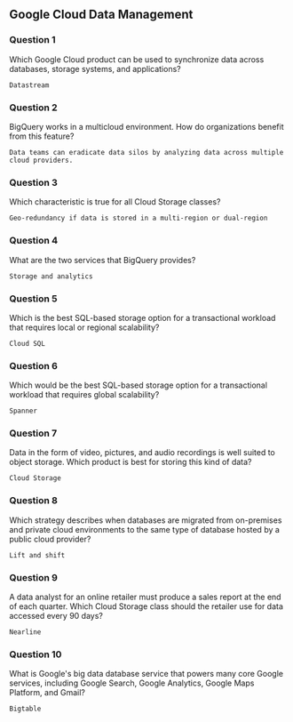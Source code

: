 ## Google Cloud Data Management

### Question 1
Which Google Cloud product can be used to synchronize data across databases, storage systems, and applications?
```
Datastream
```

### Question 2
BigQuery works in a multicloud environment. How do organizations benefit from this feature?
```
Data teams can eradicate data silos by analyzing data across multiple cloud providers.
```

### Question 3
Which characteristic is true for all Cloud Storage classes?
```
Geo-redundancy if data is stored in a multi-region or dual-region
```

### Question 4
What are the two services that BigQuery provides?
```
Storage and analytics
```

### Question 5
Which is the best SQL-based storage option for a transactional workload that requires local or regional scalability?
```
Cloud SQL
```

### Question 6
Which would be the best SQL-based storage option for a transactional workload that requires global scalability?
```
Spanner
```

### Question 7
Data in the form of video, pictures, and audio recordings is well suited to object storage. Which product is best for storing this kind of data?
```
Cloud Storage
```

### Question 8
Which strategy describes when databases are migrated from on-premises and private cloud environments to the same type of database hosted by a public cloud provider?
```
Lift and shift
```

### Question 9
A data analyst for an online retailer must produce a sales report at the end of each quarter. Which Cloud Storage class should the retailer use for data accessed every 90 days?
```
Nearline
```

### Question 10
What is Google's big data database service that powers many core Google services, including Google Search, Google Analytics, Google Maps Platform, and Gmail?
```
Bigtable
```
